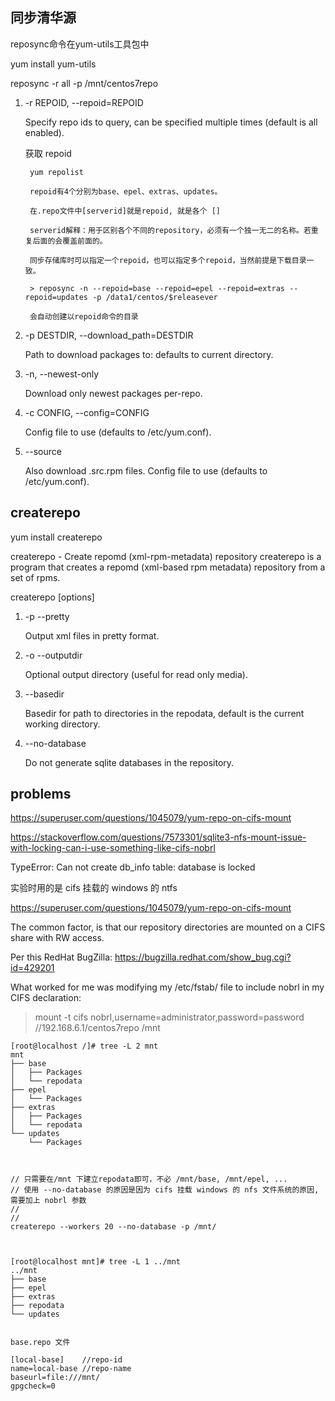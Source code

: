 
## 同步清华源

reposync命令在yum-utils工具包中

yum install yum-utils



reposync -r all -p /mnt/centos7repo


1. -r REPOID, --repoid=REPOID 

    Specify repo ids to query, can be specified multiple times (default is all
    enabled).

    获取 repoid
        
        yum repolist
        
        repoid有4个分别为base、epel、extras、updates。
        
        在.repo文件中[serverid]就是repoid, 就是各个 []
        
        serverid解释：用于区别各个不同的repository，必须有一个独一无二的名称。若重复后面的会覆盖前面的。
        
        同步存储库时可以指定一个repoid，也可以指定多个repoid，当然前提是下载目录一致。
        
        > reposync -n --repoid=base --repoid=epel --repoid=extras --repoid=updates -p /data1/centos/$releasever
        
        会自动创建以repoid命令的目录



1. -p DESTDIR, --download_path=DESTDIR

    Path to download packages to: defaults to current directory.


1. -n, --newest-only

    Download only newest packages per-repo.


1. -c CONFIG, --config=CONFIG

    Config file to use (defaults to /etc/yum.conf).


1. --source

    Also download .src.rpm files.
    Config file to use (defaults to /etc/yum.conf).



## createrepo

yum install createrepo

createrepo - Create repomd (xml-rpm-metadata) repository
createrepo is a program that creates a repomd (xml-based rpm metadata) repository from a set of rpms.



createrepo [options] <directory>


1. -p --pretty

    Output xml files in pretty format.

1. -o --outputdir <url>

    Optional output directory (useful for read only media).


1. --basedir

    Basedir for path to directories in the repodata, default is the current working directory.


1. --no-database

    Do not generate sqlite databases in the repository.


## problems

https://superuser.com/questions/1045079/yum-repo-on-cifs-mount

https://stackoverflow.com/questions/7573301/sqlite3-nfs-mount-issue-with-locking-can-i-use-something-like-cifs-nobrl


TypeError: Can not create db_info table: database is locked

实验时用的是 cifs 挂载的 windows 的 ntfs

https://superuser.com/questions/1045079/yum-repo-on-cifs-mount

The common factor, is that our repository directories are mounted on a CIFS share with RW access.

Per this RedHat BugZilla: https://bugzilla.redhat.com/show_bug.cgi?id=429201

What worked for me was modifying my /etc/fstab/ file to include nobrl in my CIFS declaration:

> mount -t cifs nobrl,username=administrator,password=password //192.168.6.1/centos7repo /mnt






```
[root@localhost /]# tree -L 2 mnt
mnt
├── base
│   ├── Packages
│   └── repodata
├── epel
│   └── Packages
├── extras
│   ├── Packages
│   └── repodata
└── updates
    └── Packages



// 只需要在/mnt 下建立repodata即可，不必 /mnt/base, /mnt/epel, ... 
// 使用 --no-database 的原因是因为 cifs 挂载 windows 的 nfs 文件系统的原因, 需要加上 nobrl 参数
// 
//
createrepo --workers 20 --no-database -p /mnt/



[root@localhost mnt]# tree -L 1 ../mnt
../mnt
├── base
├── epel
├── extras
├── repodata
└── updates


base.repo 文件

[local-base]    //repo-id
name=local-base //repo-name
baseurl=file:///mnt/
gpgcheck=0


```
